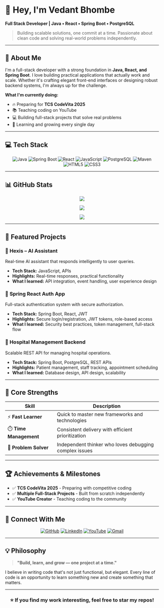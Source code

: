 # 👋 Hey, I'm Vedant Bhombe

**Full Stack Developer | Java • React • Spring Boot • PostgreSQL**

> Building scalable solutions, one commit at a time. Passionate about clean code and solving real-world problems independently.

---

## 🚀 About Me

I'm a full-stack developer with a strong foundation in **Java, React, and Spring Boot**. I love building practical applications that actually work and scale. Whether it's crafting elegant front-end interfaces or designing robust backend systems, I'm always up for the challenge.

**What I'm currently doing:**
- 🔥 Preparing for **TCS CodeVita 2025**
- 📚 Teaching coding on YouTube
- 💻 Building full-stack projects that solve real problems
- 🚀 Learning and growing every single day

---

## 💻 Tech Stack

<div align="center">

![Java](https://img.shields.io/badge/Java-ED8B00?style=for-the-badge&logo=openjdk&logoColor=white)
![Spring Boot](https://img.shields.io/badge/Spring%20Boot-6DB33F?style=for-the-badge&logo=springboot&logoColor=white)
![React](https://img.shields.io/badge/React-20232A?style=for-the-badge&logo=react&logoColor=61DAFB)
![JavaScript](https://img.shields.io/badge/JavaScript-F7DF1E?style=for-the-badge&logo=javascript&logoColor=black)
![PostgreSQL](https://img.shields.io/badge/PostgreSQL-316192?style=for-the-badge&logo=postgresql&logoColor=white)
![Maven](https://img.shields.io/badge/Maven-C71A36?style=for-the-badge&logo=apachemaven&logoColor=white)
![HTML5](https://img.shields.io/badge/HTML5-E34F26?style=for-the-badge&logo=html5&logoColor=white)
![CSS3](https://img.shields.io/badge/CSS3-1572B6?style=for-the-badge&logo=css3&logoColor=white)

</div>

---

## 📊 GitHub Stats

<div align="center">

![](https://github-readme-stats.vercel.app/api?username=vedant05bhombe-netizen&theme=radical&hide_border=false&include_all_commits=true&count_private=true)

[![](https://github-readme-streak-stats.herokuapp.com/?user=vedant05bhombe-netizen&theme=radical&hide_border=false)](https://github.com/vedant05bhombe-netizen)

[![](https://github-readme-stats.vercel.app/api/top-langs/?username=vedant05bhombe-netizen&theme=radical&hide_border=false&layout=compact)](https://github.com/vedant05bhombe-netizen)

</div>

---

## 🧩 Featured Projects

### 🤖 **Hexis – AI Assistant**
Real-time AI assistant that responds intelligently to user queries.
- **Tech Stack:** JavaScript, APIs
- **Highlights:** Real-time responses, practical functionality
- **What I learned:** API integration, event handling, user experience design

### 🔐 **Spring React Auth App**
Full-stack authentication system with secure authorization.
- **Tech Stack:** Spring Boot, React, JWT
- **Highlights:** Secure login/registration, JWT tokens, role-based access
- **What I learned:** Security best practices, token management, full-stack flow

### 🏥 **Hospital Management Backend**
Scalable REST API for managing hospital operations.
- **Tech Stack:** Spring Boot, PostgreSQL, REST APIs
- **Highlights:** Patient management, staff tracking, appointment scheduling
- **What I learned:** Database design, API design, scalability

---

## 🧠 Core Strengths

| Skill | Description |
|-------|-------------|
| ⚡ **Fast Learner** | Quick to master new frameworks and technologies |
| ⏱️ **Time Management** | Consistent delivery with efficient prioritization |
| 🔧 **Problem Solver** | Independent thinker who loves debugging complex issues |

---

## 🏆 Achievements & Milestones

- ✅ **TCS CodeVita 2025** - Preparing with competitive coding
- ✅ **Multiple Full-Stack Projects** - Built from scratch independently
- ✅ **YouTube Creator** - Teaching coding to the community

---

## 🔗 Connect With Me

<div align="center">

[![GitHub](https://img.shields.io/badge/GitHub-000?style=for-the-badge&logo=github&logoColor=white&link=https://github.com/vedant05bhombe-netizen)](https://github.com/vedant05bhombe-netizen)
[![LinkedIn](https://img.shields.io/badge/LinkedIn-0077B5?style=for-the-badge&logo=linkedin&logoColor=white&link=https://linkedin.com/in/vedant-bhombe)](https://linkedin.com/in/vedant-bhombe)
[![YouTube](https://img.shields.io/badge/YouTube-FF0000?style=for-the-badge&logo=youtube&logoColor=white&link=https://youtube.com/@vedantbhombe)](https://youtube.com/@vedantbhombe)
[![Gmail](https://img.shields.io/badge/Gmail-D14836?style=for-the-badge&logo=gmail&logoColor=white)](mailto:your-email@example.com)

</div>

---

## 💡 Philosophy

> **"Build, learn, and grow — one project at a time."**

I believe in writing code that's not just functional, but elegant. Every line of code is an opportunity to learn something new and create something that matters.

---

<div align="center">

### ⭐ If you find my work interesting, feel free to star my repos!

</div>
